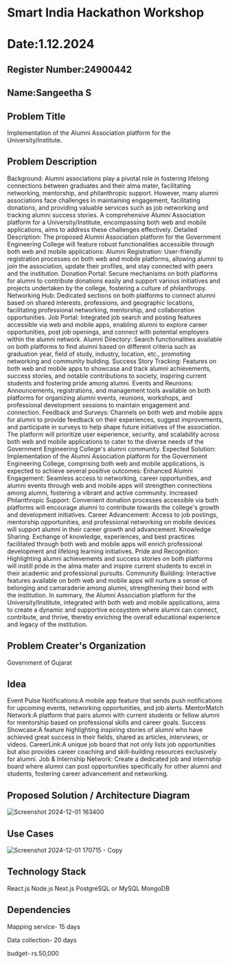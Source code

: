 # Smart India Hackathon Workshop
# Date:1.12.2024
## Register Number:24900442
## Name:Sangeetha S
## Problem Title
Implementation of the Alumni Association platform for the University/Institute.
## Problem Description
Background: Alumni associations play a pivotal role in fostering lifelong connections between graduates and their alma mater, facilitating networking, mentorship, and philanthropic support. However, many alumni associations face challenges in maintaining engagement, facilitating donations, and providing valuable services such as job networking and tracking alumni success stories. A comprehensive Alumni Association platform for a University/Institute, encompassing both web and mobile applications, aims to address these challenges effectively. Detailed Description: The proposed Alumni Association platform for the Government Engineering College will feature robust functionalities accessible through both web and mobile applications: Alumni Registration: User-friendly registration processes on both web and mobile platforms, allowing alumni to join the association, update their profiles, and stay connected with peers and the institution. Donation Portal: Secure mechanisms on both platforms for alumni to contribute donations easily and support various initiatives and projects undertaken by the college, fostering a culture of philanthropy. Networking Hub: Dedicated sections on both platforms to connect alumni based on shared interests, professions, and geographic locations, facilitating professional networking, mentorship, and collaboration opportunities. Job Portal: Integrated job search and posting features accessible via web and mobile apps, enabling alumni to explore career opportunities, post job openings, and connect with potential employers within the alumni network. Alumni Directory: Search functionalities available on both platforms to find alumni based on different criteria such as graduation year, field of study, industry, location, etc., promoting networking and community building. Success Story Tracking: Features on both web and mobile apps to showcase and track alumni achievements, success stories, and notable contributions to society, inspiring current students and fostering pride among alumni. Events and Reunions: Announcements, registrations, and management tools available on both platforms for organizing alumni events, reunions, workshops, and professional development sessions to maintain engagement and connection. Feedback and Surveys: Channels on both web and mobile apps for alumni to provide feedback on their experiences, suggest improvements, and participate in surveys to help shape future initiatives of the association. The platform will prioritize user experience, security, and scalability across both web and mobile applications to cater to the diverse needs of the Government Engineering College's alumni community. Expected Solution: Implementation of the Alumni Association platform for the Government Engineering College, comprising both web and mobile applications, is expected to achieve several positive outcomes: Enhanced Alumni Engagement: Seamless access to networking, career opportunities, and alumni events through web and mobile apps will strengthen connections among alumni, fostering a vibrant and active community. Increased Philanthropic Support: Convenient donation processes accessible via both platforms will encourage alumni to contribute towards the college's growth and development initiatives. Career Advancement: Access to job postings, mentorship opportunities, and professional networking on mobile devices will support alumni in their career growth and advancement. Knowledge Sharing: Exchange of knowledge, experiences, and best practices facilitated through both web and mobile apps will enrich professional development and lifelong learning initiatives. Pride and Recognition: Highlighting alumni achievements and success stories on both platforms will instill pride in the alma mater and inspire current students to excel in their academic and professional pursuits. Community Building: Interactive features available on both web and mobile apps will nurture a sense of belonging and camaraderie among alumni, strengthening their bond with the institution. In summary, the Alumni Association platform for the University/Institute, integrated with both web and mobile applications, aims to create a dynamic and supportive ecosystem where alumni can connect, contribute, and thrive, thereby enriching the overall educational experience and legacy of the institution.
## Problem Creater's Organization
Government of Gujarat

## Idea
Event Pulse Notifications:A mobile app feature that sends push notifications for upcoming events, networking opportunities, and job alerts.
 MentorMatch Network:A platform that pairs alumni with current students or fellow alumni for mentorship based on professional skills and career goals.
 Success Showcase:A feature highlighting inspiring stories of alumni who have achieved great success in their fields, shared as articles, interviews, or videos.
 CareerLink:A unique job board that not only lists job opportunities but also provides career coaching and skill-building resources exclusively for alumni.
 Job & Internship Network: Create a dedicated job and internship board where alumni can post opportunities specifically for other alumni and students, fostering career advancement and networking.


## Proposed Solution / Architecture Diagram
![Screenshot 2024-12-01 163400](https://github.com/user-attachments/assets/12aaa8e9-0ef7-409a-a8ee-309e099e869d)



## Use Cases
![Screenshot 2024-12-01 170715 - Copy](https://github.com/user-attachments/assets/ab58f007-a56a-44c0-b1a3-6085efdef70e)


## Technology Stack
React.js
Node.js
Next.js
PostgreSQL or MySQL
MongoDB


## Dependencies
Mapping service- 15 days

Data collection- 20 days

budget- rs.50,000

